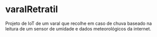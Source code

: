 # varalRetratil
Projeto de IoT de um varal que recolhe em caso de chuva baseado na leitura de um sensor de umidade e dados meteorológicos da internet.
